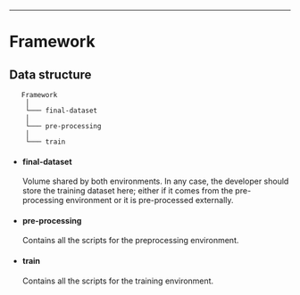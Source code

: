 -----------------------------------------
# Framework 

## Data structure


       Framework
        │
        └─── final-dataset
        │   
        └─── pre-processing
        │   
        └─── train

* #### final-dataset
    Volume shared by both environments. In any case, the developer should store the training dataset here; either if it comes from the pre-processing environment or it is pre-processed externally.

* #### pre-processing
    Contains all the scripts for the preprocessing environment.

* #### train
    Contains all the scripts for the training environment.
